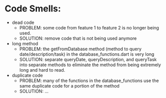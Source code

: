 # Code Smells:
- dead code
  - PROBLEM: some code from feature 1 to feature 2 is no longer being used.
  - SOLUTION: remove code that is not being used anymore
- long method
  - PROBLEM: the getFromDatabase method (method to query date/description/task) in the database_functions.dart is very long
  - SOLUTION: separate queryDate, queryDescription, and queryTask into separate methods to eliminate the method from being extremely long and hard to read.
- duplicate code
  - PROBLEM: many of the functions in the database_functions use the same duplicate code for a portion of the method
  - SOLUTION: ...